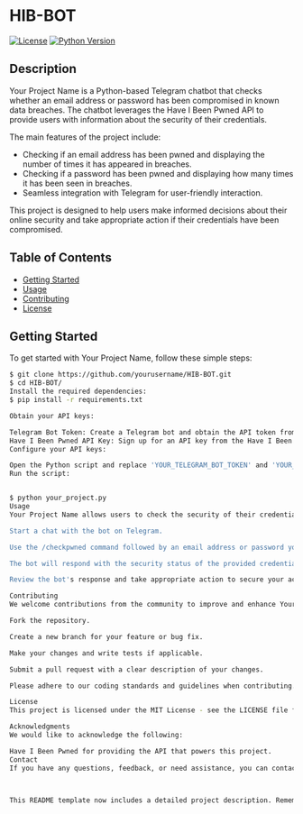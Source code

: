 # HIB-BOT


[![License](https://img.shields.io/badge/license-MIT-blue.svg)](LICENSE)
[![Python Version](https://img.shields.io/badge/python-3.8%2B-blue.svg)](https://www.python.org/downloads/)

## Description

Your Project Name is a Python-based Telegram chatbot that checks whether an email address or password has been compromised in known data breaches. The chatbot leverages the Have I Been Pwned API to provide users with information about the security of their credentials.

The main features of the project include:
- Checking if an email address has been pwned and displaying the number of times it has appeared in breaches.
- Checking if a password has been pwned and displaying how many times it has been seen in breaches.
- Seamless integration with Telegram for user-friendly interaction.

This project is designed to help users make informed decisions about their online security and take appropriate action if their credentials have been compromised.

## Table of Contents

- [Getting Started](#getting-started)
- [Usage](#usage)
- [Contributing](#contributing)
- [License](#license)

## Getting Started

To get started with Your Project Name, follow these simple steps:

```bash
$ git clone https://github.com/yourusername/HIB-BOT.git
$ cd HIB-BOT/
Install the required dependencies:
$ pip install -r requirements.txt

Obtain your API keys:

Telegram Bot Token: Create a Telegram bot and obtain the API token from BotFather on Telegram.
Have I Been Pwned API Key: Sign up for an API key from the Have I Been Pwned website.
Configure your API keys:

Open the Python script and replace 'YOUR_TELEGRAM_BOT_TOKEN' and 'YOUR_HIBP_API_KEY' with your actual API tokens.
Run the script:


$ python your_project.py
Usage
Your Project Name allows users to check the security of their credentials through a Telegram chatbot interface. Here's how to use it:

Start a chat with the bot on Telegram.

Use the /checkpwned command followed by an email address or password you want to check.

The bot will respond with the security status of the provided credentials, indicating if they have been compromised in known data breaches.

Review the bot's response and take appropriate action to secure your accounts if necessary.

Contributing
We welcome contributions from the community to improve and enhance Your Project Name. To contribute, follow these steps:

Fork the repository.

Create a new branch for your feature or bug fix.

Make your changes and write tests if applicable.

Submit a pull request with a clear description of your changes.

Please adhere to our coding standards and guidelines when contributing.

License
This project is licensed under the MIT License - see the LICENSE file for details.

Acknowledgments
We would like to acknowledge the following:

Have I Been Pwned for providing the API that powers this project.
Contact
If you have any questions, feedback, or need assistance, you can contact us at your-email@example.com or find us on GitHub.



This README template now includes a detailed project description. Remember to replace the placeholders with your actual project-specific details.
